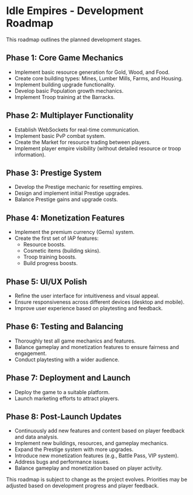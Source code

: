 # Idle Empires - Development Roadmap

This roadmap outlines the planned development stages.

## Phase 1: Core Game Mechanics

*   Implement basic resource generation for Gold, Wood, and Food.
*   Create core building types: Mines, Lumber Mills, Farms, and Housing.
*   Implement building upgrade functionality.
*   Develop basic Population growth mechanics.
*   Implement Troop training at the Barracks.

## Phase 2: Multiplayer Functionality

*   Establish WebSockets for real-time communication.
*   Implement basic PvP combat system.
*   Create the Market for resource trading between players.
*   Implement player empire visibility (without detailed resource or troop information).

## Phase 3: Prestige System

*   Develop the Prestige mechanic for resetting empires.
*   Design and implement initial Prestige upgrades.
*   Balance Prestige gains and upgrade costs.

## Phase 4: Monetization Features

*   Implement the premium currency (Gems) system.
*   Create the first set of IAP features:
    *   Resource boosts.
    *   Cosmetic items (building skins).
    *   Troop training boosts.
    *   Build progress boosts.

## Phase 5: UI/UX Polish

*   Refine the user interface for intuitiveness and visual appeal.
*   Ensure responsiveness across different devices (desktop and mobile).
*   Improve user experience based on playtesting and feedback.

## Phase 6: Testing and Balancing

*   Thoroughly test all game mechanics and features.
*   Balance gameplay and monetization features to ensure fairness and engagement.
*   Conduct playtesting with a wider audience.

## Phase 7: Deployment and Launch

*   Deploy the game to a suitable platform.
*   Launch marketing efforts to attract players.

## Phase 8: Post-Launch Updates

*   Continuously add new features and content based on player feedback and data analysis.
*   Implement new buildings, resources, and gameplay mechanics.
*   Expand the Prestige system with more upgrades.
*   Introduce new monetization features (e.g., Battle Pass, VIP system).
*   Address bugs and performance issues.
*   Balance gameplay and monetization based on player activity.

This roadmap is subject to change as the project evolves.  Priorities may be adjusted based on development progress and player feedback.